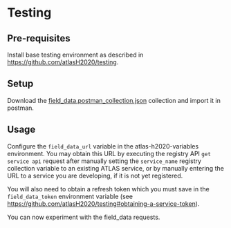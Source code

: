 
# Testing

## Pre-requisites
Install base testing environment as described in https://github.com/atlasH2020/testing.

## Setup
Download the [field_data.postman_collection.json](./field_data.postman_collection.json) collection and import it in postman.

## Usage
Configure the `field_data_url` variable in the atlas-h2020-variables environment. You may obtain this URL by executing the registry API `get service api` request after manually setting the `service_name` registry collection variable to an existing ATLAS service, or by manually entering the URL to a service you are developing, if it is not yet registered.

You will also need to obtain a refresh token which you must save in the `field_data_token` environment variable (see https://github.com/atlasH2020/testing#obtaining-a-service-token).

You can now experiment with the field_data requests.
